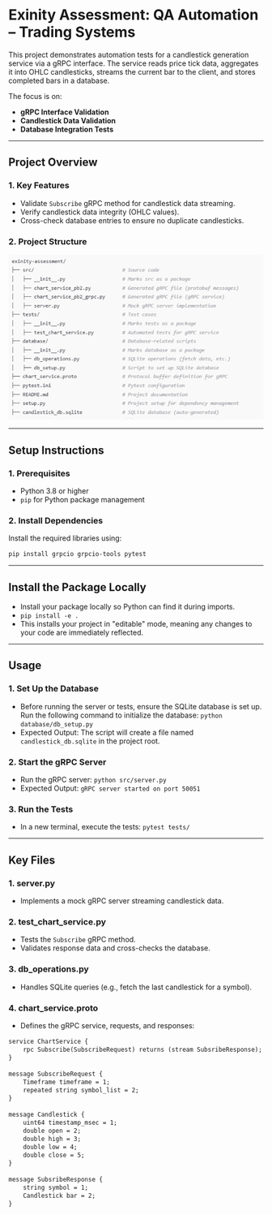 # Exinity Assessment: QA Automation – Trading Systems

This project demonstrates automation tests for a candlestick generation service via a gRPC interface. The service reads price tick data, aggregates it into OHLC candlesticks, streams the current bar to the client, and stores completed bars in a database.

The focus is on:
- **gRPC Interface Validation**
- **Candlestick Data Validation**
- **Database Integration Tests**

---

## **Project Overview**

### **1. Key Features**
- Validate `Subscribe` gRPC method for candlestick data streaming.
- Verify candlestick data integrity (OHLC values).
- Cross-check database entries to ensure no duplicate candlesticks.

### **2. Project Structure**
![img.png](img.png)


---

## **Setup Instructions**

### **1. Prerequisites**
- Python 3.8 or higher
- `pip` for Python package management

### **2. Install Dependencies**
Install the required libraries using:
```bash
pip install grpcio grpcio-tools pytest
```
---

## **Install the Package Locally**
-  Install your package locally so Python can find it during imports.
- `pip install -e .`
- This installs your project in "editable" mode, meaning any changes to your code are immediately reflected.
---

## **Usage**

### **1. Set Up the Database**
- Before running the server or tests, ensure the SQLite database is set up. Run the following command to initialize the database: `python database/db_setup.py`
- Expected Output: The script will create a file named `candlestick_db.sqlite` in the project root.
### **2. Start the gRPC Server**
- Run the gRPC server: `python src/server.py`
- Expected Output: `gRPC server started on port 50051`
### **3. Run the Tests**
- In a new terminal, execute the tests: `pytest tests/`

---

## **Key Files**
### **1. server.py**
- Implements a mock gRPC server streaming candlestick data.
### **2. test_chart_service.py**
- Tests the `Subscribe` gRPC method.
- Validates response data and cross-checks the database.
### **3. db_operations.py**
- Handles SQLite queries (e.g., fetch the last candlestick for a symbol).
### **4. chart_service.proto**
- Defines the gRPC service, requests, and responses:
```
service ChartService {
    rpc Subscribe(SubscribeRequest) returns (stream SubsribeResponse);
}

message SubscribeRequest {
    Timeframe timeframe = 1;
    repeated string symbol_list = 2;
}

message Candlestick {
    uint64 timestamp_msec = 1;
    double open = 2;
    double high = 3;
    double low = 4;
    double close = 5;
}

message SubsribeResponse {
    string symbol = 1;
    Candlestick bar = 2;
} 
```

